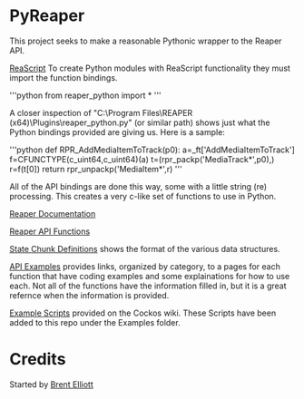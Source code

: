 PyReaper
========

This project seeks to make a reasonable Pythonic wrapper to the Reaper API.

[ReaScript](http://www.reaper.fm/sdk/reascript/reascript.php)
To create Python modules with ReaScript functionality they must import the function bindings.

'''python
from reaper_python import * 
'''

A closer inspection of "C:\Program Files\REAPER (x64)\Plugins\reaper_python.py" (or similar path)
shows just what the Python bindings provided are giving us. Here is a sample:

'''python
def RPR_AddMediaItemToTrack(p0):
  a=_ft['AddMediaItemToTrack']
  f=CFUNCTYPE(c_uint64,c_uint64)(a)
  t=(rpr_packp('MediaTrack*',p0),)
  r=f(t[0])
  return rpr_unpackp('MediaItem*',r)
'''

All of the API bindings are done this way, some with a little string (re) processing.
This creates a very c-like set of functions to use in Python.

[Reaper Documentation](http://wiki.cockos.com/wiki/index.php/Reaper_Documentation)

[Reaper API Functions](http://wiki.cockos.com/wiki/index.php/REAPER_API_Functions)

[State Chunk Definitions](http://wiki.cockos.com/wiki/index.php/State_Chunk_Definitions) shows the format of the various data structures.

[API Examples](http://wiki.cockos.com/wiki/index.php/SeeAlsoTemplates) provides links, organized by category, to a pages for each function that have coding examples and some explainations for how to use each.
Not all of the functions have the information filled in, but it is a great refernce when the information is provided.

[Example Scripts](http://wiki.cockos.com/wiki/index.php/Python#Example_Scripts) provided on the Cockos wiki.
These Scripts have been added to this repo under the Examples folder.

# Credits
Started by [Brent Elliott](https://github.com/brentelliott)
